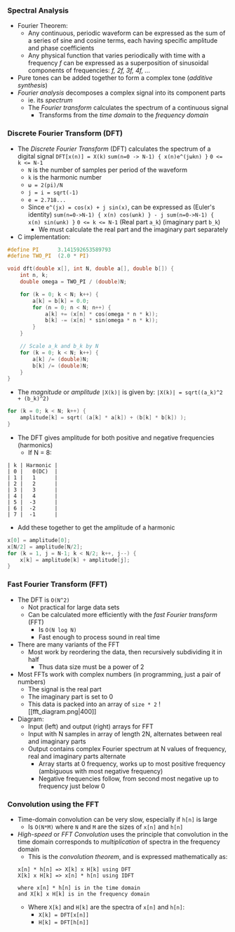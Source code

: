 ### Spectral Analysis
 - Fourier Theorem:
	 - Any continuous, periodic waveform can be expressed as the sum of a series of sine and cosine terms, each having specific amplitude and phase coefficients
	 - Any physical function that varies periodically with time with a frequency *f* can be expressed as a superposition of sinusoidal components of frequencies: *f, 2f, 3f, 4f, ...*
 - Pure tones can be added together to form a complex tone (*additive synthesis*)
 - *Fourier analysis* decomposes a complex signal into its component parts
	 - ie. its *spectrum*
	 - The *Fourier transform* calculates the spectrum of a continuous signal
		 - Transforms from the *time domain* to the *frequency domain*

### Discrete Fourier Transform (DFT)
 - The *Discrete Fourier Transform* (DFT) calculates the spectrum of a digital signal
	`DFT[x(n)] = X(k)`
	`sum(n=0 -> N-1) { x(n)e^(jωkn) }`    `0 <= k <= N-1`
	 - `N` is the number of samples per period of the waveform
	 - `k` is the harmonic number
	 - `ω = 2(pi)/N`
	 - `j = i = sqrt(-1)`
	 - `e = 2.718...`
	 - Since `e^(jx) = cos(x) + j sin(x)`, can be expressed as (Euler's identity)
	   `sum(n=0->N-1) { x(n) cos(ωnk) } - j sum(n=0->N-1) { x(n) sin(ωnk) }`    `0 <= k <= N-1`
	   (Real part `a_k`)                                         (imaginary part `b_k`)
		 - We must calculate the real part and the imaginary part separately
 - C implementation:
```c
#define PI      3.141592653589793
#define TWO_PI  (2.0 * PI)

void dft(double x[], int N, double a[], double b[]) {
	int n, k;
	double omega = TWO_PI / (double)N;

	for (k = 0; k < N; k++) {
		a[k] = b[k] = 0.0;
		for (n = 0; n < N; n++) {
			a[k] += (x[n] * cos(omega * n * k));
			b[k] -= (x[n] * sin(omega * n * k));
		}
	}

	// Scale a_k and b_k by N
	for (k = 0; k < N; k++) {
		a[k] /= (double)N;
		b[k] /= (double)N;
	}
}
```
  - The *magnitude* or *amplitude* `|X(k)|` is given by:
    `|X(k)| = sqrt((a_k)^2 + (b_k)^2)`
```c
for (k = 0; k < N; k++) {
	amplitude[k] = sqrt( (a[k] * a[k]) + (b[k] * b[k]) );
}
```
 - The DFT gives amplitude for both positive and negative frequencies (harmonics)
	 - If N = 8:
```
| k | Harmonic |
| 0 |   0(DC)  |
| 1 |   1      |
| 2 |   2      |
| 3 |   3      |
| 4 |   4      |
| 5 |  -3      |
| 6 |  -2      |
| 7 |  -1      |
```
 - Add these together to get the amplitude of a harmonic
```c
x[0] = amplitude[0];
x[N/2] = amplitude[N/2];
for (k = 1, j = N-1; k < N/2; k++, j--) {
	x[k] = amplitude[k] + amplitude[j];
}
```

### Fast Fourier Transform (FFT)
 - The DFT is `O(N^2)`
	 - Not practical for large data sets
	 - Can be calculated more efficiently with the *fast Fourier transform* (FFT)
		 - Is `O(N log N)`
		 - Fast enough to process sound in real time
 - There are many variants of the FFT
	 - Most work by reordering the data, then recursively subdividing it in half
		 - Thus data size must be a power of 2
 - Most FFTs work with complex numbers (in programming, just a pair of numbers)
	 - The signal is the real part
	 - The imaginary part is set to 0
	 - This data is packed into an array of `size * 2`
![[fft_diagram.png|400]]
 - Diagram:
	 - Input (left) and output (right) arrays for FFT
	 - Input with N samples in array of length 2N, alternates between real and imaginary parts
	 - Output contains complex Fourier spectrum at N values of frequency, real and imaginary parts alternate
		 - Array starts at 0 frequency, works up to most positive frequency (ambiguous with most negative frequency)
		 - Negative frequencies follow, from second most negative up to frequency just below 0

### Convolution using the FFT
 - Time-domain convolution can be very slow, especially if `h[n]` is large
	 - Is `O(N*M)` where `N` and `M` are the sizes of `x[n]` and `h[n]`
 - *High-speed* or *FFT Convolution* uses the principle that convolution in the time domain corresponds to *multiplication* of spectra in the frequency domain
	 - This is the *convolution theorem*, and is expressed mathematically as:
	```
	x[n] * h[n] => X[k] x H[k] using DFT
	X[k] x H[k] => x[n] * h[n] using IDFT
	
	where x[n] * h[n] is in the time domain
	and X[k] x H[k] is in the frequency domain
	```
	 - Where `X[k]` and `H[k]` are the spectra of `x[n]` and `h[n]`:
		 - `X[k] = DFT[x[n]]`
		 - `H[k] = DFT[h[n]]`
